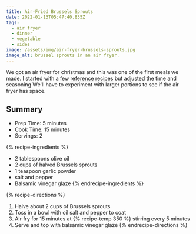 ```yaml
---
title: Air-Fried Brussels Sprouts
date: 2022-01-13T05:47:40.835Z
tags:
  - air fryer
  - dinner
  - vegetable
  - sides
image: /assets/img/air-fryer-brussels-sprouts.jpg
image_alt: brussel sprouts in an air fryer.
---
```

We got an air fryer for christmas and this was one of the first meals we made. I started with a few [reference](https://www.allrecipes.com/recipe/269967/simple-air-fryer-brussels-sprouts/) [recipes](https://www.foodnetwork.com/recipes/food-network-kitchen/air-fryer-brussels-sprouts-5565493) but adjusted the time and seasoning We'll have to experiment with larger portions to see if the air fryer has space.

## Summary

* Prep Time: 5 minutes
* Cook Time: 15 minutes
* Servings: 2

{% recipe-ingredients %}

* 2 tablespoons olive oil
* 2 cups of halved Brussels sprouts
* 1 teaspoon garlic powder
* salt and pepper
* Balsamic vinegar glaze
  {% endrecipe-ingredients %}

{% recipe-directions %}

1. Halve about 2 cups of Brussels sprouts
2. Toss in a bowl with oil salt and pepper to coat
3. Air fry for 15 minutes at {% recipe-temp 350 %} stirring every 5 minutes
4. Serve and top with balsamic vinegar glaze
   {% endrecipe-directions %}
